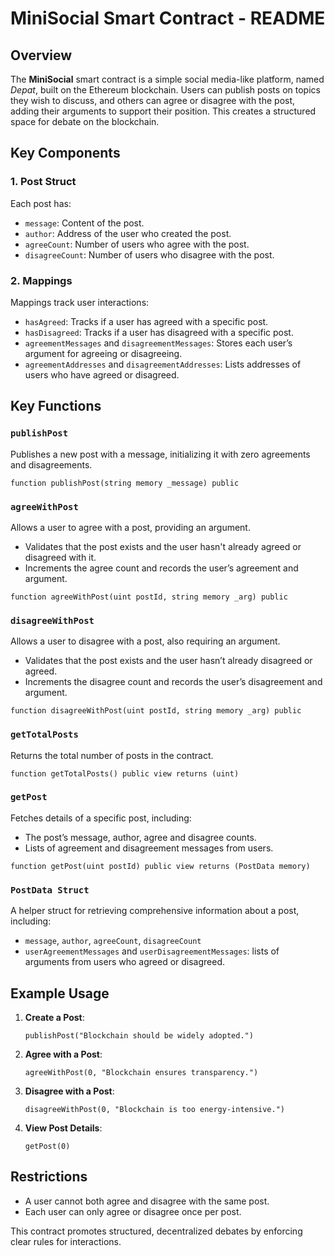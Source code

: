 # MiniSocial Smart Contract - README

## Overview
The **MiniSocial** smart contract is a simple social media-like platform, named *Depat*, built on the Ethereum blockchain. Users can publish posts on topics they wish to discuss, and others can agree or disagree with the post, adding their arguments to support their position. This creates a structured space for debate on the blockchain.

## Key Components

### 1. **Post Struct**
Each post has:
   - `message`: Content of the post.
   - `author`: Address of the user who created the post.
   - `agreeCount`: Number of users who agree with the post.
   - `disagreeCount`: Number of users who disagree with the post.

### 2. **Mappings**
Mappings track user interactions:
   - `hasAgreed`: Tracks if a user has agreed with a specific post.
   - `hasDisagreed`: Tracks if a user has disagreed with a specific post.
   - `agreementMessages` and `disagreementMessages`: Stores each user’s argument for agreeing or disagreeing.
   - `agreementAddresses` and `disagreementAddresses`: Lists addresses of users who have agreed or disagreed.

## Key Functions

### `publishPost`
Publishes a new post with a message, initializing it with zero agreements and disagreements.
```solidity
function publishPost(string memory _message) public
```

### `agreeWithPost`
Allows a user to agree with a post, providing an argument.
   - Validates that the post exists and the user hasn't already agreed or disagreed with it.
   - Increments the agree count and records the user’s agreement and argument.
```solidity
function agreeWithPost(uint postId, string memory _arg) public
```

### `disagreeWithPost`
Allows a user to disagree with a post, also requiring an argument.
   - Validates that the post exists and the user hasn’t already disagreed or agreed.
   - Increments the disagree count and records the user’s disagreement and argument.
```solidity
function disagreeWithPost(uint postId, string memory _arg) public
```

### `getTotalPosts`
Returns the total number of posts in the contract.
```solidity
function getTotalPosts() public view returns (uint)
```

### `getPost`
Fetches details of a specific post, including:
   - The post’s message, author, agree and disagree counts.
   - Lists of agreement and disagreement messages from users.
```solidity
function getPost(uint postId) public view returns (PostData memory)
```

### `PostData Struct`
A helper struct for retrieving comprehensive information about a post, including:
   - `message`, `author`, `agreeCount`, `disagreeCount`
   - `userAgreementMessages` and `userDisagreementMessages`: lists of arguments from users who agreed or disagreed.

## Example Usage

1. **Create a Post**: 
   ```solidity
   publishPost("Blockchain should be widely adopted.")
   ```

2. **Agree with a Post**:
   ```solidity
   agreeWithPost(0, "Blockchain ensures transparency.")
   ```

3. **Disagree with a Post**:
   ```solidity
   disagreeWithPost(0, "Blockchain is too energy-intensive.")
   ```

4. **View Post Details**:
   ```solidity
   getPost(0)
   ```

## Restrictions
   - A user cannot both agree and disagree with the same post.
   - Each user can only agree or disagree once per post.

This contract promotes structured, decentralized debates by enforcing clear rules for interactions.
